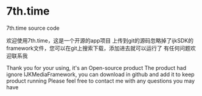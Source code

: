 # 7th.time
7th.time source code


欢迎使用7th.time，这是一个开源的app项目
上传到git的源码忽略掉了ijkSDK的framework文件，您可以在git上搜索下载，添加进去就可以运行了
有任何问题欢迎联系我

Thank you for your using, it's an Open-source product
The product had ignore IJKMediaFramework, you can download in github and add it to keep product running
Please feel free to contact me with any questions you may have
